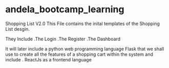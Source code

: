 # andela_bootcamp_learning
Shopping List V2.0
This File contains the inital templates of the Shopping List desgin.

They Include 
.The Login
.The Register
.The Dashboard

It will later include a python web programming language Flask that we shall use to create all the features of a shopping cart within the system and include
. ReactJs as a frontend language

